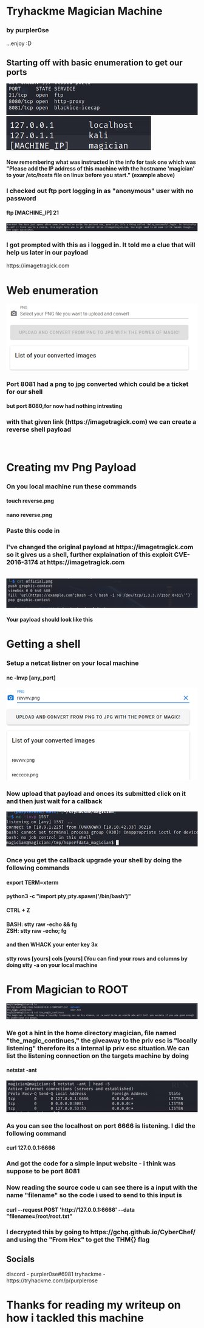 <h1> Tryhackme Magician Machine </h1>
<h3>by purpler0se</h3>
	<p>...enjoy :D</p>
<h2> Starting off with basic enumeration to get our ports </h2>
	<img src="https://github.com/purpler0se/tryhackme-writeups/blob/main/images/nmap.png">
	<img src="https://github.com/purpler0se/tryhackme-writeups/blob/main/images/etc.png">
	<h4> Now remembering what was instructed in the info for task one which was "Please add the IP address of this machine with the hostname 'magician'
		to your /etc/hosts file on linux before you start." (example above)</h4>
<h3> I checked out ftp port logging in as "anonymous" user with no password</h3><h4> ftp [MACHINE_IP] 21 </h4>
	<img src="https://github.com/purpler0se/tryhackme-writeups/blob/main/images/ftp.png">
<h3> I got prompted with this as i logged in. It told me a clue that will help us later in our payload</h3>
	</h4>https://imagetragick.com</h4>
</br>
<h1>Web enumeration</h1>
	<img src="https://github.com/purpler0se/tryhackme-writeups/blob/main/images/convert.png">

<h3> Port 8081 had a png to jpg converted which could be a ticket for our shell</h3>
	<h4>but port 8080,for now had nothing intresting</h4>
	<h3> with that given link (https://imagetragick.com) we can create a reverse shell payload</h3>
</br>
<h1> Creating mv Png Payload </h2>
	<h3>On you local machine run these commands</h3>
		<h4>touch reverse.png</h4>
		<h4> nano reverse.png</h4>
	<h3>Paste this code in</h3>
		<h4></h4>
		<h3>I've changed the original payload at https://imagetragick.com so it gives us a shell, further explaination of this exploit CVE-2016-3174 at https://imagetragick.com</h3></br>
			<img src="https://github.com/purpler0se/tryhackme-writeups/blob/main/images/payload.png">
		<h4>Your payload should look like this</h4>
<h1> Getting a shell</h1>
	<h3>Setup a netcat listner on your local machine</h3>
	<h4> nc -lnvp [any_port]</h4>
		<img src="https://github.com/purpler0se/tryhackme-writeups/blob/main/images/upload.png">
	<h3> Now upload that payload and onces its submitted click on it and then just wait for a callback</h3>
		<img src="https://github.com/purpler0se/tryhackme-writeups/blob/main/images/shell.png">
	<h3>Once you get the callback upgrade your shell by doing the following commands</h3>
	<h4>export TERM=xterm</h4>
	<h4>python3 -c "import pty;pty.spawn('/bin/bash')"</h4>
	<h4>CTRL + Z</h4>
	<h4>BASH: stty raw -echo && fg</br>
	ZSH: stty raw -echo; fg
	</h4>
	<h4> and then WHACK your enter key 3x</h4>
	<h4> stty rows [yours] cols [yours] (You can find your rows and columns by doing stty -a on your local machine</h4>
<h1> From Magician to ROOT</h1>
		<img src="https://github.com/purpler0se/tryhackme-writeups/blob/main/images/hint.png">
	<h3>We got a hint in the home directory magician, file named "the_magic_continues," the giveaway to the priv esc is "locally listening" therefore its a internal ip priv esc 			situation.We can list the listening connection on the targets machine by doing</h3>
	<h4>netstat -ant</h4>
		<img src="https://github.com/purpler0se/tryhackme-writeups/blob/main/images/ips.png">
	<h3>As you can see the localhost on port 6666 is listening. I did the following command</h3>
		<h4> curl 127.0.0.1:6666</h4>
	<h3>And got the code for a simple input website - i think was suppose to be port 8081</h3>
	<h3>Now reading the source code u can see there is a input with the name "filename" so the code i used to send to this input is</h3>
		<h4>curl --request POST 'http://127.0.0.1:6666' --data "filename=/root/root.txt"</h4>
	<h3>I decrypted this by going to https://gchq.github.io/CyberChef/ and using the "From Hex" to get the THM{} flag</h3>
<h2>Socials</h2>
discord - purpler0se#6981
tryhackme - https://tryhackme.com/p/purplerose
<h1> Thanks for reading my writeup on how i tackled this machine</h1>
	
	
	
	

